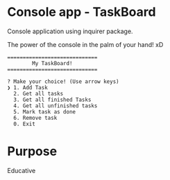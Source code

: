 # Console app - TaskBoard

Console application using inquirer package.

The power of the console in the palm of your hand! xD

```
=============================
        My TaskBoard!
=============================

? Make your choice! (Use arrow keys)
❯ 1. Add Task
  2. Get all tasks
  3. Get all finished Tasks
  4. Get all unfinished tasks
  5. Mark task as done
  6. Remove task
  0. Exit
```

# Purpose

Educative
